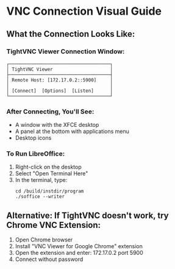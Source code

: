 # VNC Connection Visual Guide

## What the Connection Looks Like:

### TightVNC Viewer Connection Window:
```
┌─────────────────────────────────────┐
│ TightVNC Viewer                     │
├─────────────────────────────────────┤
│ Remote Host: [172.17.0.2::5900]     │
│                                     │
│ [Connect]  [Options]  [Listen]      │
└─────────────────────────────────────┘
```

### After Connecting, You'll See:
- A window with the XFCE desktop
- A panel at the bottom with applications menu
- Desktop icons

### To Run LibreOffice:
1. Right-click on the desktop
2. Select "Open Terminal Here"
3. In the terminal, type:
   ```
   cd /build/instdir/program
   ./soffice --writer
   ```

## Alternative: If TightVNC doesn't work, try Chrome VNC Extension:

1. Open Chrome browser
2. Install "VNC Viewer for Google Chrome" extension
3. Open the extension and enter: 172.17.0.2 port 5900
4. Connect without password